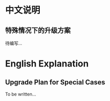 # 中文说明
## 特殊情况下的升级方案

待编写...

# English Explanation
## Upgrade Plan for Special Cases

To be written...

